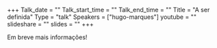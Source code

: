 +++
Talk_date = ""
Talk_start_time = ""
Talk_end_time = ""
Title = "A ser definida"
Type = "talk"
Speakers = ["hugo-marques"]
youtube = ""
slideshare = ""
slides = ""
+++

Em breve mais informações!